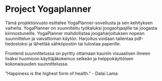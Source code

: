# Project Yogaplanner

Tämä projektisivusto esittelee YogaPlanner-sovellusta ja sen kehityksen vaiheita.
YogaPlanner on suunniteltu työkaluksi joogaohjaajille tai joogasta kiinnostuneille. YogaPlanner mahdollistaa joogaharjoituksen nopean suunnittelun ja vaivattoman käytön. Harjoitus voidaan tallentaa pdf-tiedostoksi ja lähettää sähköpostiin tai tulostaa paperille.

Frontend suunnittelussa on pyritty ottamaan kauniin visuaalisen ilmeen lisäksi huomioon käyttäjäkokemus selkeän ja helppokäyttöisen kokonaisuuden suunnittelussa.

"Happiness is the highest form of health." - Dalai Lama
